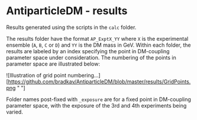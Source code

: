 # AntiparticleDM - results

Results generated using the scripts in the `calc` folder.

The results folder have the format `AP_ExptX_YY` where `X` is the experimental ensemble (`A`, `B`, `C` or `D`) and `YY` is the DM mass in GeV. Within each folder, the results are labeled by an index specifying the point in DM-coupling parameter space under consideration. The numbering of the points in parameter space are illustrated below:

![Illustration of grid point numbering...][https://github.com/bradkav/AntiparticleDM/blob/master/results/GridPoints.png " "]


Folder names post-fixed with `_exposure` are for a fixed point in DM-coupling parameter space, with the exposure of the 3rd and 4th experiments being varied.

